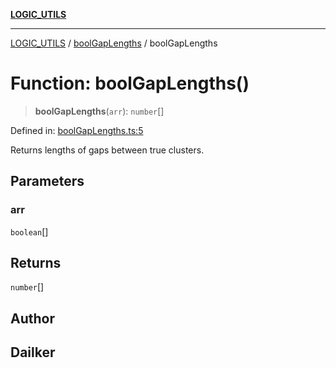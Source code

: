 [**LOGIC_UTILS**](../../README.md)

***

[LOGIC_UTILS](../../README.md) / [boolGapLengths](../README.md) / boolGapLengths

# Function: boolGapLengths()

> **boolGapLengths**(`arr`): `number`[]

Defined in: [boolGapLengths.ts:5](https://github.com/dailker/everyutil/blob/b3489bb6f319079994023a8bfde262e0cfc42fe7/src/logic/boolGapLengths.ts#L5)

Returns lengths of gaps between true clusters.

## Parameters

### arr

`boolean`[]

## Returns

`number`[]

## Author

## Dailker
